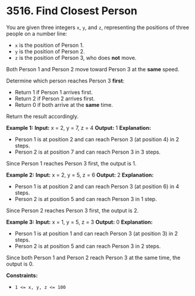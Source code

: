 # **3516. Find Closest Person**

You are given three integers `x`, `y`, and `z`, representing the positions of three people on a number line:
* `x` is the position of Person 1.
* `y` is the position of Person 2.
* `z` is the position of Person 3, who does **not** move.

Both Person 1 and Person 2 move toward Person 3 at the **same** speed.

Determine which person reaches Person 3 **first**:
* Return 1 if Person 1 arrives first.
* Return 2 if Person 2 arrives first.
* Return 0 if both arrive at the **same** time.

Return the result accordingly.

**Example 1:**
**Input:** x = 2, y = 7, z = 4
**Output:** 1
**Explanation:**
* Person 1 is at position 2 and can reach Person 3 (at position 4) in 2 steps.
* Person 2 is at position 7 and can reach Person 3 in 3 steps.

Since Person 1 reaches Person 3 first, the output is 1.

**Example 2:**
**Input:** x = 2, y = 5, z = 6
**Output:** 2
**Explanation:**
* Person 1 is at position 2 and can reach Person 3 (at position 6) in 4 steps.
* Person 2 is at position 5 and can reach Person 3 in 1 step.

Since Person 2 reaches Person 3 first, the output is 2.

**Example 3:**
**Input:** x = 1, y = 5, z = 3
**Output:** 0
**Explanation:**
* Person 1 is at position 1 and can reach Person 3 (at position 3) in 2 steps.
* Person 2 is at position 5 and can reach Person 3 in 2 steps.

Since both Person 1 and Person 2 reach Person 3 at the same time, the output is 0.

**Constraints:**
* `1 <= x, y, z <= 100`